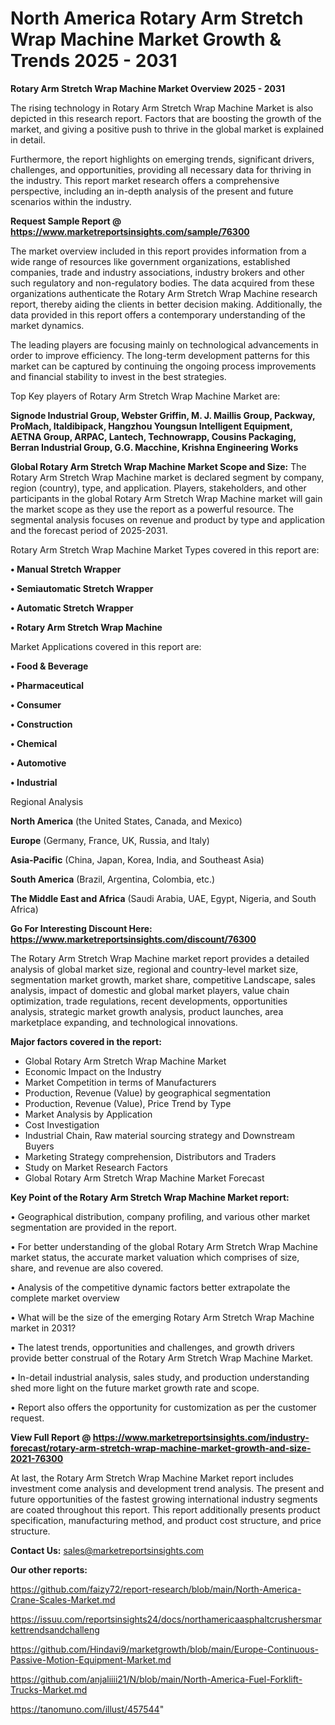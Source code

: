 # North America Rotary Arm Stretch Wrap Machine Market Growth & Trends 2025 - 2031

<Strong> Rotary Arm Stretch Wrap Machine Market Overview 2025 - 2031</strong>

The rising technology in Rotary Arm Stretch Wrap Machine Market is also depicted in this research report. Factors that are boosting the growth of the market, and giving a positive push to thrive in the global market is explained in detail.

Furthermore, the report highlights on emerging trends, significant drivers, challenges, and opportunities, providing all necessary data for thriving in the industry. This report market research offers a comprehensive perspective, including an in-depth analysis of the present and future scenarios within the industry.

<strong>Request Sample Report @ <a href=https://www.marketreportsinsights.com/sample/76300>https://www.marketreportsinsights.com/sample/76300</a></strong>

The market overview included in this report provides information from a wide range of resources like government organizations, established companies, trade and industry associations, industry brokers and other such regulatory and non-regulatory bodies. The data acquired from these organizations authenticate the Rotary Arm Stretch Wrap Machine research report, thereby aiding the clients in better decision making. Additionally, the data provided in this report offers a contemporary understanding of the market dynamics.

The leading players are focusing mainly on technological advancements in order to improve efficiency. The long-term development patterns for this market can be captured by continuing the ongoing process improvements and financial stability to invest in the best strategies.

Top Key players of Rotary Arm Stretch Wrap Machine Market are:

<strong>Signode Industrial Group, Webster Griffin, M. J. Maillis Group, Packway, ProMach, Italdibipack, Hangzhou Youngsun Intelligent Equipment, AETNA Group, ARPAC, Lantech, Technowrapp, Cousins Packaging, Berran Industrial Group, G.G. Macchine, Krishna Engineering Works</strong>

<strong><b>Global Rotary Arm Stretch Wrap Machine Market Scope and Size:</b></strong>
The Rotary Arm Stretch Wrap Machine market is declared segment by company, region (country), type, and application. Players, stakeholders, and other participants in the global Rotary Arm Stretch Wrap Machine market will gain the market scope as they use the report as a powerful resource. The segmental analysis focuses on revenue and product by type and application and the forecast period of 2025-2031.

Rotary Arm Stretch Wrap Machine Market Types covered in this report are:

<strong>• Manual Stretch Wrapper

• Semiautomatic Stretch Wrapper

• Automatic Stretch Wrapper

• Rotary Arm Stretch Wrap Machine</strong>

Market Applications covered in this report are:

<strong>• Food & Beverage

• Pharmaceutical

• Consumer

• Construction

• Chemical

• Automotive

• Industrial</strong> 

Regional Analysis

<strong>North America</strong> (the United States, Canada, and Mexico)

<strong>Europe</strong> (Germany, France, UK, Russia, and Italy)

<strong>Asia-Pacific</strong> (China, Japan, Korea, India, and Southeast Asia)

<strong>South America</strong> (Brazil, Argentina, Colombia, etc.)

<strong>The Middle East and Africa</strong> (Saudi Arabia, UAE, Egypt, Nigeria, and South Africa)

<strong>Go For Interesting Discount Here: <a href=https://www.marketreportsinsights.com/discount/76300>https://www.marketreportsinsights.com/discount/76300</a></strong>

The Rotary Arm Stretch Wrap Machine market report provides a detailed analysis of global market size, regional and country-level market size, segmentation market growth, market share, competitive Landscape, sales analysis, impact of domestic and global market players, value chain optimization, trade regulations, recent developments, opportunities analysis, strategic market growth analysis, product launches, area marketplace expanding, and technological innovations.

<strong><b>Major factors covered in the report:</b></strong>
<ul>
  <li>Global Rotary Arm Stretch Wrap Machine Market </li>
  <li>Economic Impact on the Industry</li>
  <li>Market Competition in terms of Manufacturers</li>
  <li>Production, Revenue (Value) by geographical segmentation</li>
  <li>Production, Revenue (Value), Price Trend by Type</li>
  <li>Market Analysis by Application</li>
  <li>Cost Investigation</li>
  <li>Industrial Chain, Raw material sourcing strategy and Downstream Buyers</li>
  <li>Marketing Strategy comprehension, Distributors and Traders</li>
  <li>Study on Market Research Factors</li>
  <li>Global Rotary Arm Stretch Wrap Machine Market Forecast</li>
</ul>

<strong><b>Key Point of the Rotary Arm Stretch Wrap Machine Market report:</b></strong>

• Geographical distribution, company profiling, and various other market segmentation are provided in the report.

• For better understanding of the global Rotary Arm Stretch Wrap Machine market status, the accurate market valuation which comprises of size, share, and revenue are also covered.

• Analysis of the competitive dynamic factors better extrapolate the complete market overview

• What will be the size of the emerging Rotary Arm Stretch Wrap Machine market in 2031?

• The latest trends, opportunities and challenges, and growth drivers provide better construal of the Rotary Arm Stretch Wrap Machine Market.

• In-detail industrial analysis, sales study, and production understanding shed more light on the future market growth rate and scope.

• Report also offers the opportunity for customization as per the customer request.

<strong><b>View Full Report @ <a href=https://www.marketreportsinsights.com/industry-forecast/rotary-arm-stretch-wrap-machine-market-growth-and-size-2021-76300>https://www.marketreportsinsights.com/industry-forecast/rotary-arm-stretch-wrap-machine-market-growth-and-size-2021-76300</a></b></strong>


At last, the Rotary Arm Stretch Wrap Machine Market report includes investment come analysis and development trend analysis. The present and future opportunities of the fastest growing international industry segments are coated throughout this report. This report additionally presents product specification, manufacturing method, and product cost structure, and price structure.

<strong>Contact Us:</strong>
sales@marketreportsinsights.com

<strong>Our other reports:</strong>

<a href=https://github.com/faizy72/report-research/blob/main/North-America-Crane-Scales-Market.md>https://github.com/faizy72/report-research/blob/main/North-America-Crane-Scales-Market.md</a>

<a href=https://issuu.com/reportsinsights24/docs/northamericaasphaltcrushersmarkettrendsandchalleng>https://issuu.com/reportsinsights24/docs/northamericaasphaltcrushersmarkettrendsandchalleng</a>

<a href=https://github.com/Hindavi9/marketgrowth/blob/main/Europe-Continuous-Passive-Motion-Equipment-Market.md>https://github.com/Hindavi9/marketgrowth/blob/main/Europe-Continuous-Passive-Motion-Equipment-Market.md</a>

<a href=https://github.com/anjaliiii21/N/blob/main/North-America-Fuel-Forklift-Trucks-Market.md>https://github.com/anjaliiii21/N/blob/main/North-America-Fuel-Forklift-Trucks-Market.md</a>

<a href=https://tanomuno.com/illust/457544>https://tanomuno.com/illust/457544</a>"
